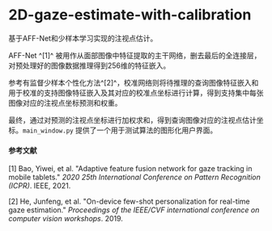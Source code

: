 # 2D-gaze-estimate-with-calibration


基于AFF-Net和少样本学习实现的注视点估计。

AFF-Net ^[1]^ 被用作从面部图像中特征提取的主干网络，删去最后的全连接层，对预处理好的图像数据推理得到256维的特征嵌入。

参考有监督少样本个性化方法^[2]^，校准网络则将待推理的查询图像特征嵌入和用于校准的支持图像特征嵌入及其对应的校准点坐标进行计算，得到支持集中每张图像对应的注视点坐标预测和权重。

最终，通过对预测的注视点坐标进行加权求和，得到查询图像对应的注视点估计坐标。`main_window.py` 提供了一个用于测试算法的图形化用户界面。

#### 参考文献

[1] Bao, Yiwei, et al. "Adaptive feature fusion network for gaze tracking in mobile tablets." *2020 25th International Conference on Pattern Recognition (ICPR)*. IEEE, 2021.

[2] He, Junfeng, et al. "On-device few-shot personalization for real-time gaze estimation." *Proceedings of the IEEE/CVF international conference on computer vision workshops*. 2019.
